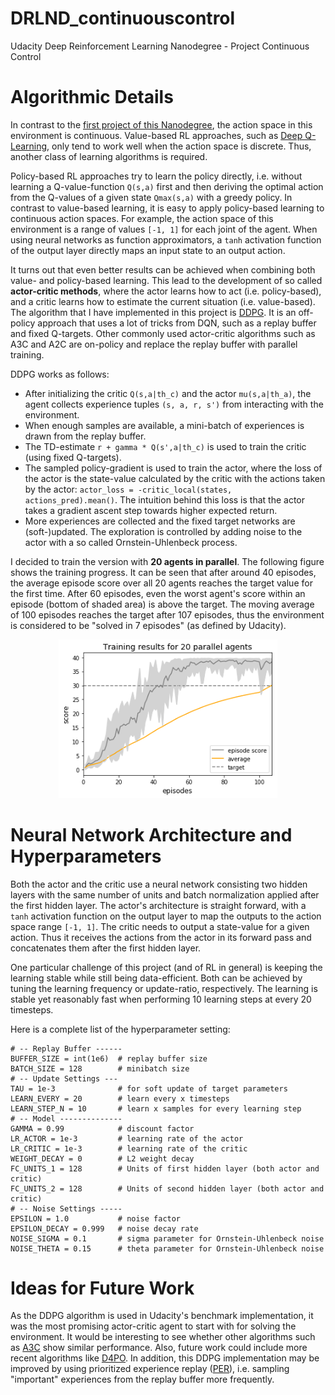 # DRLND_continuouscontrol
Udacity Deep Reinforcement Learning Nanodegree - Project Continuous Control

# Algorithmic Details

In contrast to the [first project of this Nanodegree](https://github.com/alxwdm/DRLND_projects/tree/master/p1_navigation/), the action space in this environment is continuous. Value-based RL approaches, such as [Deep Q-Learning](https://storage.googleapis.com/deepmind-media/dqn/DQNNaturePaper.pdf), only tend to work well when the action space is discrete. Thus, another class of learning algorithms is required.

Policy-based RL approaches try to learn the policy directly, i.e. without learning a Q-value-function `Q(s,a)` first and then deriving the optimal action from the Q-values of a given state `Qmax(s,a)` with a greedy policy. In contrast to value-based learning, it is easy to apply policy-based learning to continuous action spaces. For example, the action space of this environment is a range of values `[-1, 1]` for each joint of the agent. When using neural networks as function approximators, a `tanh` activation function of the output layer directly maps an input state to an output action.  

It turns out that even better results can be achieved when combining both value- and policy-based learning. This lead to the development of so called **actor-critic methods**, where the actor learns how to act (i.e. policy-based), and a critic learns how to estimate the current situation (i.e. value-based). The algorithm that I have implemented in this project is [DDPG](https://arxiv.org/abs/1509.02971). It is an off-policy approach that uses a lot of tricks from DQN, such as a replay buffer and fixed Q-targets. Other commonly used actor-critic algorithms such as A3C and A2C are on-policy and replace the replay buffer with parallel training. 

DDPG works as follows: 
* After initializing the critic `Q(s,a|th_c)` and the actor `mu(s,a|th_a)`, the agent collects experience tuples `(s, a, r, s')` from interacting with the environment. 
* When enough samples are available, a mini-batch of experiences is drawn from the replay buffer. 
* The TD-estimate `r + gamma * Q(s',a|th_c)` is used to train the critic (using fixed Q-targets).
* The sampled policy-gradient is used to train the actor, where the loss of the actor is the state-value calculated by the critic with the actions taken by the actor: `actor_loss = -critic_local(states, actions_pred).mean()`. The intuition behind this loss is that the actor takes a gradient ascent step towards higher expected return.
* More experiences are collected and the fixed target networks are (soft-)updated. The exploration is controlled by adding noise to the actor with a so called Ornstein-Uhlenbeck process.

I decided to train the version with **20 agents in parallel**. The following figure shows the training progress. It can be seen that after around 40 episodes, the average episode score over all 20 agents reaches the target value for the first time. After 60 episodes, even the worst agent's score within an episode (bottom of shaded area) is above the target. The moving average of 100 episodes reaches the target after 107 episodes, thus the environment is considered to be "solved in 7 episodes" (as defined by Udacity).

<p align="center">
<img src="https://github.com/alxwdm/DRLND_projects/blob/master/p2_continuouscontrol/pics/score.png" width="350">
</p>

# Neural Network Architecture and Hyperparameters

Both the actor and the critic use a neural network consisting two hidden layers with the same number of units and batch normalization applied after the first hidden layer. The actor's architecture is straight forward, with a `tanh` activation function on the output layer to map the outputs to the action space range `[-1, 1]`. The critic needs to output a state-value for a given action. Thus it receives the actions from the actor in its forward pass and concatenates them after the first hidden layer. 

One particular challenge of this project (and of RL in general) is keeping the learning stable while still being data-efficient. Both can be achieved by tuning the learning frequency or update-ratio, respectively. The learning is stable yet reasonably fast when performing 10 learning steps at every 20 timesteps.

Here is a complete list of the hyperparameter setting:
 
```
# -- Replay Buffer ------
BUFFER_SIZE = int(1e6)  # replay buffer size
BATCH_SIZE = 128        # minibatch size
# -- Update Settings ---
TAU = 1e-3              # for soft update of target parameters
LEARN_EVERY = 20        # learn every x timesteps
LEARN_STEP_N = 10       # learn x samples for every learning step
# -- Model --------------
GAMMA = 0.99            # discount factor
LR_ACTOR = 1e-3         # learning rate of the actor 
LR_CRITIC = 1e-3        # learning rate of the critic
WEIGHT_DECAY = 0        # L2 weight decay
FC_UNITS_1 = 128        # Units of first hidden layer (both actor and critic)
FC_UNITS_2 = 128        # Units of second hidden layer (both actor and critic)
# -- Noise Settings -----
EPSILON = 1.0           # noise factor 
EPSILON_DECAY = 0.999   # noise decay rate 
NOISE_SIGMA = 0.1       # sigma parameter for Ornstein-Uhlenbeck noise
NOISE_THETA = 0.15      # theta parameter for Ornstein-Uhlenbeck noise
```

# Ideas for Future Work

As the DDPG algorithm is used in Udacity's benchmark implementation, it was the most promising actor-critic agent to start with for solving the environment. It would be interesting to see whether other algorithms such as [A3C](https://arxiv.org/pdf/1602.01783.pdf) show similar performance. Also, future work could include more recent algorithms like [D4PO](https://arxiv.org/pdf/1804.08617.pdf). In addition, this DDPG implementation may be improved by using prioritized experience replay ([PER](https://arxiv.org/pdf/1511.05952.pdf)), i.e. sampling "important" experiences from the replay buffer more frequently.
